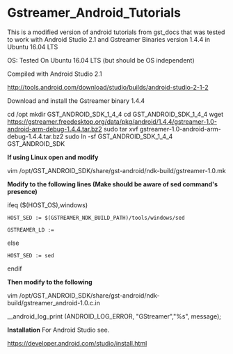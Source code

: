 # Gstreamer_Android_Tutorials
This is a modified version of android tutorials from gst_docs that was tested to work with Android Studio 2.1 and Gstreamer Binaries version 1.4.4 in Ubuntu 16.04 LTS

OS: Tested On Ubuntu 16.04 LTS (but should be OS independent)

Compiled with Android Studio 2.1

http://tools.android.com/download/studio/builds/android-studio-2-1-2

Download and install the Gstreamer binary 1.4.4

cd /opt
mkdir GST_ANDROID_SDK_1_4_4
cd GST_ANDROID_SDK_1_4_4
wget https://gstreamer.freedesktop.org/data/pkg/android/1.4.4/gstreamer-1.0-android-arm-debug-1.4.4.tar.bz2
sudo tar xvf gstreamer-1.0-android-arm-debug-1.4.4.tar.bz2 
sudo ln -sf GST_ANDROID_SDK_1_4_4 GST_ANDROID_SDK

**If using Linux open and modify**

vim /opt/GST_ANDROID_SDK/share/gst-android/ndk-build/gstreamer-1.0.mk

**Modify to the following lines (Make should be aware of sed command's presence)**

ifeq ($(HOST_OS),windows)

    HOST_SED := $(GSTREAMER_NDK_BUILD_PATH)/tools/windows/sed
    
    GSTREAMER_LD :=
    
else

    HOST_SED := sed
    
endif

**Then modify to the following**

vim /opt/GST_ANDROID_SDK/share/gst-android/ndk-build/gstreamer_android-1.0.c.in

   __android_log_print (ANDROID_LOG_ERROR, "GStreamer","%s", message);


**Installation**
For Android Studio see.

https://developer.android.com/studio/install.html




